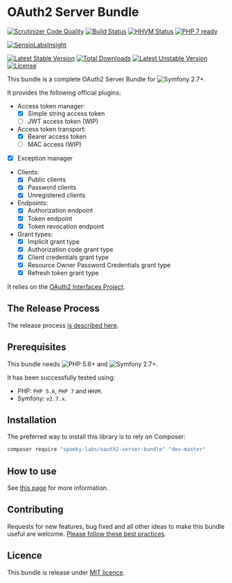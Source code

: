 OAuth2 Server Bundle
====================

[![Scrutinizer Code Quality](https://scrutinizer-ci.com/g/Spomky-Labs/OAuth2ServerBundle/badges/quality-score.png?b=master)](https://scrutinizer-ci.com/g/Spomky-Labs/OAuth2ServerBundle/?branch=master)
[![Build Status](https://travis-ci.org/Spomky-Labs/OAuth2ServerBundle.svg?branch=master)](https://travis-ci.org/Spomky-Labs/OAuth2ServerBundle)
[![HHVM Status](http://hhvm.h4cc.de/badge/spomky-labs/oauth2-server-bundle.png)](http://hhvm.h4cc.de/package/spomky-labs/oauth2-server-bundle)
[![PHP 7 ready](http://php7ready.timesplinter.ch/Spomky-Labs/OAuth2ServerBundle/badge.svg)](https://travis-ci.org/Spomky-Labs/OAuth2ServerBundle)

[![SensioLabsInsight](https://insight.sensiolabs.com/projects/908109a8-b54d-4aca-8df8-a8e8d3bb5e3a/big.png)](https://insight.sensiolabs.com/projects/908109a8-b54d-4aca-8df8-a8e8d3bb5e3a)

[![Latest Stable Version](https://poser.pugx.org/spomky-labs/oauth2-server-bundle/v/stable.png)](https://packagist.org/packages/spomky-labs/oauth2-server-bundle)
[![Total Downloads](https://poser.pugx.org/spomky-labs/oauth2-server-bundle/downloads.png)](https://packagist.org/packages/spomky-labs/oauth2-server-bundle)
[![Latest Unstable Version](https://poser.pugx.org/spomky-labs/oauth2-server-bundle/v/unstable.png)](https://packagist.org/packages/spomky-labs/oauth2-server-bundle)
[![License](https://poser.pugx.org/spomky-labs/oauth2-server-bundle/license.png)](https://packagist.org/packages/spomky-labs/oauth2-server-bundle)


This bundle is a complete OAuth2 Server Bundle for ![Symfony 2.7+](https://img.shields.io/badge/Symfony-2.7%2B-ff69b4.svg).

It provides the following official plugins:

* Access token manager:
    * [x] Simple string access token
    * [ ] JWT access token (WIP)
* Access token transport:
    * [x] Bearer access token
    * [ ] MAC access (WIP)
* [x] Exception manager
* Clients:
    * [x] Public clients
    * [x] Password clients
    * [x] Unregistered clients
* Endpoints:
    * [x] Authorization endpoint
    * [x] Token endpoint
    * [x] Token revocation endpoint
* Grant types:
    * [x] Implicit grant type
    * [x] Authorization code grant type
    * [x] Client credentials grant type
    * [x] Resource Owner Password Credentials grant type
    * [x] Refresh token grant type

It relies on the [OAuth2 Interfaces Project](https://github.com/Spomky-Labs/oauth2-interface).

## The Release Process

The release process [is described here](Resources/doc/Release.md).

## Prerequisites

This bundle needs ![PHP 5.6+](https://img.shields.io/badge/PHP-5.4%2B-ff6946.svg) and ![Symfony 2.7+](https://img.shields.io/badge/Symfony-2.7%2B-ff69b4.svg).

It has been successfully tested using:
* PHP: `PHP 5.6`, `PHP 7` and `HHVM`.
* Symfony: `v2.7.x`.

## Installation

The preferred way to install this library is to rely on Composer:

```sh
composer require "spomky-labs/oauth2-server-bundle" "dev-master"
```

## How to use

See [this page](Resources/doc/Use.md) for more information.

## Contributing

Requests for new features, bug fixed and all other ideas to make this bundle useful are welcome. [Please follow these best practices](Resources/doc/Contributing.md).

## Licence

This bundle is release under [MIT licence](Resources/doc/License.md).
